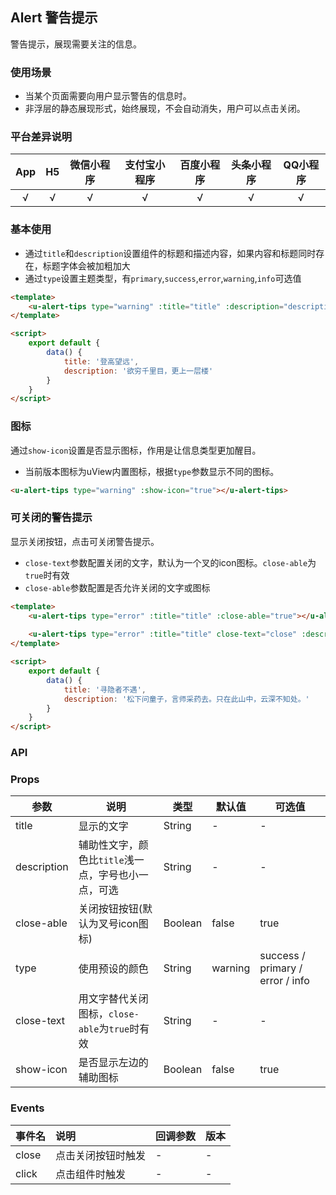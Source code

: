 ## Alert 警告提示
警告提示，展现需要关注的信息。

### 使用场景

- 当某个页面需要向用户显示警告的信息时。
- 非浮层的静态展现形式，始终展现，不会自动消失，用户可以点击关闭。

### 平台差异说明

|App|H5|微信小程序|支付宝小程序|百度小程序|头条小程序|QQ小程序|
|:-:|:-:|:-:|:-:|:-:|:-:|:-:|
|√|√|√|√|√|√|√|

### 基本使用

- 通过`title`和`description`设置组件的标题和描述内容，如果内容和标题同时存在，标题字体会被加粗加大
- 通过`type`设置主题类型，有`primary`,`success`,`error`,`warning`,`info`可选值

```html
<template>
	<u-alert-tips type="warning" :title="title" :description="description"></u-alert-tips>
</template>

<script>
	export default {
		data() {
			title: '登高望远',
			description: '欲穷千里目，更上一层楼'
		}
	}
</script>
```

### 图标

通过`show-icon`设置是否显示图标，作用是让信息类型更加醒目。
- 当前版本图标为uView内置图标，根据`type`参数显示不同的图标。

```html
<u-alert-tips type="warning" :show-icon="true"></u-alert-tips>
```

### 可关闭的警告提示

显示关闭按钮，点击可关闭警告提示。
- `close-text`参数配置关闭的文字，默认为一个叉的icon图标。`close-able`为`true`时有效
- `close-able`参数配置是否允许关闭的文字或图标

```html
<template>
	<u-alert-tips type="error" :title="title" :close-able="true"></u-alert-tips>
	
	<u-alert-tips type="error" :title="title" close-text="close" :description="description" :close-able="true"></u-alert-tips>
</template>

<script>
	export default {
		data() {
			title: '寻隐者不遇',
			description: '松下问童子，言师采药去。只在此山中，云深不知处。'
		}
	}
</script>
```

### API

### Props

| 参数          | 说明            | 类型            | 默认值             |  可选值   |
|-------------  |---------------- |---------------|------------------ |-------- |
| title | 显示的文字  | String | - | - |
| description | 辅助性文字，颜色比`title`浅一点，字号也小一点，可选 | String  | - | - |
| close-able | 关闭按钮按钮(默认为叉号icon图标) | Boolean  | false | true |
| type | 使用预设的颜色 | String  | warning | success / primary / error / info |
| close-text | 用文字替代关闭图标，`close-able`为`true`时有效 | String  | - | - |
| show-icon | 是否显示左边的辅助图标 | Boolean  | false | true |

### Events

|事件名|说明|回调参数|版本|
|:-|:-|:-|:-|
|close|点击关闭按钮时触发|-|-|
|click|点击组件时触发|-|-|